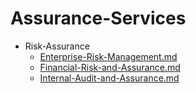 
# Assurance-Services

- Risk-Assurance
  - [Enterprise-Risk-Management.md](./Enterprise-Risk-Management.md)
  - [Financial-Risk-and-Assurance.md](./Financial-Risk-and-Assurance.md)
  - [Internal-Audit-and-Assurance.md](./Internal-Audit-and-Assurance.md)

